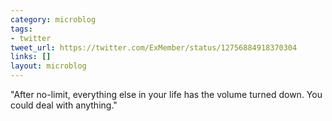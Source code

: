 ```yaml
---
category: microblog
tags:
- twitter
tweet_url: https://twitter.com/ExMember/status/12756884918370304
links: []
layout: microblog
---
```

"After no-limit, everything else in your life has the volume turned down. You could deal with anything."
